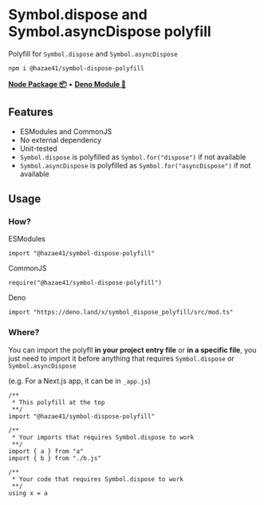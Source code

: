 # Symbol.dispose and Symbol.asyncDispose polyfill

Polyfill for `Symbol.dispose` and `Symbol.asyncDispose`

```bash
npm i @hazae41/symbol-dispose-polyfill
```

[**Node Package 📦**](https://www.npmjs.com/package/@hazae41/symbol-dispose-polyfill) • [**Deno Module 🦖**](https://deno.land/x/symbol_dispose_polyfill)

## Features
- ESModules and CommonJS
- No external dependency
- Unit-tested
- `Symbol.dispose` is polyfilled as `Symbol.for("dispose")` if not available
- `Symbol.asyncDispose` is polyfilled as `Symbol.for("asyncDispose")` if not available

## Usage

### How?

ESModules 

```tsx
import "@hazae41/symbol-dispose-polyfill"
```

CommonJS

```tsx
require("@hazae41/symbol-dispose-polyfill")
```

Deno

```tsx
import "https://deno.land/x/symbol_dispose_polyfill/src/mod.ts"
```

### Where? 

You can import the polyfll **in your project entry file** or **in a specific file**, you just need to import it before anything that requires `Symbol.dispose` or `Symbol.asyncDispose`

(e.g. For a Next.js app, it can be in `_app.js`)

```tsx
/**
 * This polyfill at the top
 **/
import "@hazae41/symbol-dispose-polyfill"

/**
 * Your imports that requires Symbol.dispose to work
 **/
import { a } from "a"
import { b } from "./b.js"

/**
 * Your code that requires Symbol.dispose to work
 **/
using x = a
```

